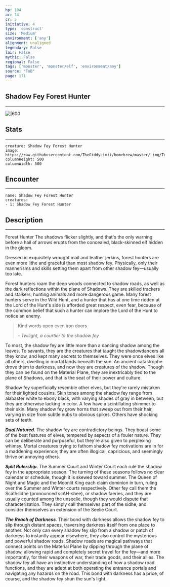 ```yaml
---
hp: 104
ac: 14
cr: 5
initiative: 4
type: 'construct'    
size: 'Medium'
environment: ['any']
alignment: unaligned
legendary: False
lair: False
mythic: False
regional: False
tags: ['monster', 'monster/elf', 'environment/any']
source: "ToB"
page: 171
---
```


## Shadow Fey Forest Hunter
---

![|600](https://raw.githubusercontent.com/TheGiddyLimit/homebrew/master/_img/ToB/Shadow%20Fey%20Forest%20Hunter.webp)

## Stats
---

```statblock
creature: Shadow Fey Forest Hunter
image: https://raw.githubusercontent.com/TheGiddyLimit/homebrew/master/_img/ToB/token/Shadow%20Fey%20Forest%20Hunter.png
columnHeight: 500
columnWidth: 500
```

## Encounter
---

```encounter-table
name: Shadow Fey Forest Hunter
creatures:
- 1: Shadow Fey Forest Hunter
```

## Description
---
Forest Hunter The shadows flicker slightly, and that's the only warning before a hail of arrows erupts from the concealed, black-skinned elf hidden in the gloom.

Dressed in exquisitely wrought mail and leather jerkins, forest hunters are even more lithe and graceful than most shadow fey. Physically, only their mannerisms and skills setting them apart from other shadow fey—usually too late.

Forest hunters roam the deep woods connected to shadow roads, as well as the dark reflections within the plane of Shadows. They are skilled trackers and stalkers, hunting animals and more dangerous game. Many forest hunters serve in the Wild Hunt, and a hunter that has at one time ridden at the Lord of the Hunt's side is afforded great respect, even fear, because of the common belief that such a hunter can implore the Lord of the Hunt to notice an enemy.

>Kind words open even iron doors
>
> \- _Twilight, a courtier to the shadow fey_

To most, the shadow fey are little more than a dancing shadow among the leaves. To savants, they are the creatures that taught the shadowdancers all they know, and kept many secrets to themselves. They were once elves like all others, dwelling in mortal lands beneath the sun. An ancient catastrophe drove them to darkness, and now they are creatures of the shadow. Though they can be found on the Material Plane, they are inextricably tied to the plane of Shadows, and that is the seat of their power and culture.

Shadow fey superficially resemble other elves, but they're rarely mistaken for their lighted cousins. Skin tones among the shadow fey range from alabaster white to ebony black, with varying shades of gray in between, but they are otherwise lacking in color. A few have a scintillating shimmer to their skin. Many shadow fey grow horns that sweep out from their hair, varying in size from subtle nubs to obvious spikes. Others have shocking sets of teeth.

**_Dual Natured_**. The shadow fey are contradictory beings. They boast some of the best features of elves, tempered by aspects of a fouler nature. They can be deliberate and purposeful, but they're also given to perplexing whimsy. Mortal creatures trying to fathom shadow fey motivations are in for a maddening experience; they are often illogical, capricious, and seemingly thrive on annoying others.

**_Split Rulership_**. The Summer Court and Winter Court each rule the shadow fey in the appropriate season. The turning of these seasons follows no clear calendar or schedule, though it is skewed toward summer. The Queen of Night and Magic and the Moonlit King each claim dominion in turn, ruling over the Summer and Winter courts respectively.
Other fey call them the Scáthsidhe (pronounced scAH-shee), or shadow faeries, and they are usually counted among the unseelie, though they would dispute that characterization. They simply call themselves part of the sidhe, and consider themselves an extension of the Seelie Court.

**_The Reach of Darkness_**. Their bond with darkness allows the shadow fey to slip through distant spaces, traversing darkness itself from one place to another. Not only can every shadow fey slip from a shadow or patch of darkness to instantly appear elsewhere, they also control the mysterious and powerful shadow roads. Shadow roads are magical pathways that connect points on the Material Plane by dipping through the plane of shadow, allowing rapid and completely secret travel for the fey—and more importantly, for their weapons of war, their trade goods, and their allies.
The shadow fey all have an instinctive understanding of how a shadow road functions, and they are adept at both operating the entrance portals and navigating any hazards on the road. This bond with darkness has a price, of course, and the shadow fey shun the sun's light.






